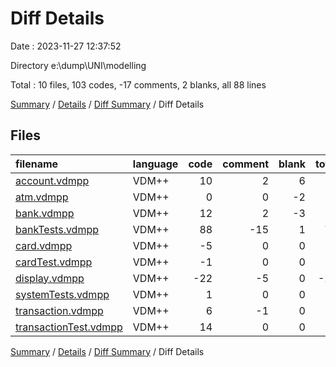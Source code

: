 # Diff Details

Date : 2023-11-27 12:37:52

Directory e:\\dump\\UNI\\modelling

Total : 10 files,  103 codes, -17 comments, 2 blanks, all 88 lines

[Summary](results.md) / [Details](details.md) / [Diff Summary](diff.md) / Diff Details

## Files
| filename | language | code | comment | blank | total |
| :--- | :--- | ---: | ---: | ---: | ---: |
| [account.vdmpp](/account.vdmpp) | VDM++ | 10 | 2 | 6 | 18 |
| [atm.vdmpp](/atm.vdmpp) | VDM++ | 0 | 0 | -2 | -2 |
| [bank.vdmpp](/bank.vdmpp) | VDM++ | 12 | 2 | -3 | 11 |
| [bankTests.vdmpp](/bankTests.vdmpp) | VDM++ | 88 | -15 | 1 | 74 |
| [card.vdmpp](/card.vdmpp) | VDM++ | -5 | 0 | 0 | -5 |
| [cardTest.vdmpp](/cardTest.vdmpp) | VDM++ | -1 | 0 | 0 | -1 |
| [display.vdmpp](/display.vdmpp) | VDM++ | -22 | -5 | 0 | -27 |
| [systemTests.vdmpp](/systemTests.vdmpp) | VDM++ | 1 | 0 | 0 | 1 |
| [transaction.vdmpp](/transaction.vdmpp) | VDM++ | 6 | -1 | 0 | 5 |
| [transactionTest.vdmpp](/transactionTest.vdmpp) | VDM++ | 14 | 0 | 0 | 14 |

[Summary](results.md) / [Details](details.md) / [Diff Summary](diff.md) / Diff Details